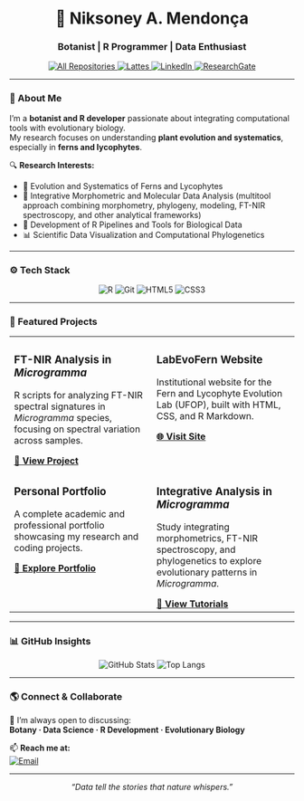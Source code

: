 <div align="center">
  <h1>🌿 Niksoney A. Mendonça</h1>
  <h3>Botanist | R Programmer | Data Enthusiast</h3>

  <p align="center">
    <a href="https://github.com/niksoney?tab=repositories" target="_blank">
      <img alt="All Repositories" title="All Repositories" src="https://img.shields.io/badge/-Repositories-2E8B57?style=for-the-badge&logo=github&logoColor=white"/>
    </a>
    <a href="http://lattes.cnpq.br/3437999134934422" target="_blank">
      <img alt="Lattes" title="Lattes" src="https://img.shields.io/badge/Lattes-000000?style=for-the-badge&logo=readme&logoColor=white"/>
    </a>
    <a href="https://www.linkedin.com/in/niksoney-azevedo-mendon%C3%A7a-aa0582228/" target="_blank">
      <img alt="LinkedIn" title="LinkedIn" src="https://img.shields.io/badge/LinkedIn-0077B5?style=for-the-badge&logo=linkedin&logoColor=white"/>
    </a>
    <a href="https://www.researchgate.net/profile/Niksoney-Mendonca?ev=hdr_xprf" target="_blank">
      <img alt="ResearchGate" title="ResearchGate" src="https://img.shields.io/badge/ResearchGate-00CCBB?style=for-the-badge&logo=researchgate&logoColor=white"/>
    </a>
  </p>
</div>

---

### 🧬 About Me

I’m a **botanist and R developer** passionate about integrating computational tools with evolutionary biology.  
My research focuses on understanding **plant evolution and systematics**, especially in **ferns and lycophytes**.

🔍 **Research Interests:**
- 🌿 Evolution and Systematics of Ferns and Lycophytes  
- 🧬 Integrative Morphometric and Molecular Data Analysis (multitool approach combining morphometry, phylogeny, modeling, FT-NIR spectroscopy, and other analytical frameworks)  
- 🧰 Development of R Pipelines and Tools for Biological Data  
- 📊 Scientific Data Visualization and Computational Phylogenetics

---

### ⚙️ Tech Stack

<p align="center">
  <img src="https://img.shields.io/badge/R-276DC3?style=for-the-badge&logo=r&logoColor=white" alt="R">
  <img src="https://img.shields.io/badge/Git-E44C30?style=for-the-badge&logo=git&logoColor=white" alt="Git">
  <img src="https://img.shields.io/badge/HTML5-E34F26?style=for-the-badge&logo=html5&logoColor=white" alt="HTML5">
  <img src="https://img.shields.io/badge/CSS3-1572B6?style=for-the-badge&logo=css3&logoColor=white" alt="CSS3">
</p>

---

### 🚀 Featured Projects

<table>
  <tr>
    <td width="50%" valign="top">
      <h3>FT-NIR Analysis in <i>Microgramma</i></h3>
      <p>R scripts for analyzing FT-NIR spectral signatures in <i>Microgramma</i> species, focusing on spectral variation across samples.</p>
      <a href="https://github.com/niksoney/Microgramma-FTNIR" target="_blank"><b>🔗 View Project</b></a>
    </td>
    <td width="50%" valign="top">
      <h3>LabEvoFern Website</h3>
      <p>Institutional website for the Fern and Lycophyte Evolution Lab (UFOP), built with HTML, CSS, and R Markdown.</p>
      <a href="https://labevofern.github.io/sitelab/" target="_blank"><b>🌐 Visit Site</b></a>
    </td>
  </tr>
  <tr>
    <td width="50%" valign="top">
      <h3>Personal Portfolio</h3>
      <p>A complete academic and professional portfolio showcasing my research and coding projects.</p>
      <a href="https://niksoney.github.io/bio/curriculo.html" target="_blank"><b>🧭 Explore Portfolio</b></a>
    </td>
    <td width="50%" valign="top">
      <h3>Integrative Analysis in <i>Microgramma</i></h3>
      <p>Study integrating morphometrics, FT-NIR spectroscopy, and phylogenetics to explore evolutionary patterns in <i>Microgramma</i>.</p>
      <a href="https://github.com/niksoney/Microgramma-Outline" target="_blank"><b>📘 View Tutorials</b></a>
    </td>
  </tr>
</table>

---

### 📊 GitHub Insights

<div align="center">

![GitHub Stats](https://github-readme-stats.vercel.app/api?username=niksoney&show_icons=true&theme=tokyonight&hide_border=true&include_all_commits=true&count_private=true)
![Top Langs](https://github-readme-stats.vercel.app/api/top-langs/?username=niksoney&layout=compact&theme=tokyonight&hide_border=true)

</div>

---

### 🌎 Connect & Collaborate

💬 I’m always open to discussing:  
**Botany · Data Science · R Development · Evolutionary Biology**

📫 **Reach me at:**  
[![Email](https://img.shields.io/badge/-Send%20an%20Email-D14836?style=flat-square&logo=gmail&logoColor=white)](mailto:niksoneyazevedo2017@gmail.com)

---

<div align="center">
  <i>“Data tell the stories that nature whispers.”</i>
</div>

